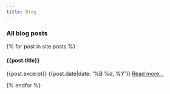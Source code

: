 ```yaml
---
title: Blog
---
```


### All blog posts
{% for post in site.posts %}
#### {{post.title}}

{{post.excerpt}} {{post.date|date: '%B %d, %Y'}} [Read more...]({{post.url}})

{% endfor %}
